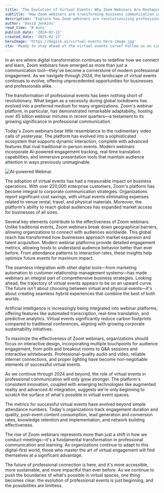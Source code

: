 ```yaml
---
title: 'The Evolution of Virtual Events: Why Zoom Webinars Are Reshaping Professional Connection'
subtitle: 'How Zoom webinars are transforming business communication in 2024'
description: 'Explore how Zoom webinars are revolutionizing professional communication in 2024, from AI-powered engagement to sustainable business practices. Learn why virtual events have become essential for modern business strategy and what the future holds for digital professional connection.'
author: 'David Jenkins'
read_time: '8 mins'
publish_date: '2024-02-13'
created_date: '2025-02-13'
heroImage: 'https://magick.ai/virtual-events-hero-image.jpg'
cta: 'Ready to stay ahead of the virtual events curve? Follow us on LinkedIn for the latest insights on digital transformation and professional communication strategies.'
---
```


In an era where digital transformation continues to redefine how we connect and learn, Zoom webinars have emerged as more than just a communication tool—they've become a cornerstone of modern professional engagement. As we navigate through 2024, the landscape of virtual events continues to evolve, offering unprecedented opportunities for businesses and professionals alike.

The transformation of professional events has been nothing short of revolutionary. What began as a necessity during global lockdowns has evolved into a preferred medium for many organizations. Zoom's webinar platform, in particular, has demonstrated remarkable adaptability, hosting over 45 billion webinar minutes in recent quarters—a testament to its growing significance in professional communication.

Today's Zoom webinars bear little resemblance to the rudimentary video calls of yesteryear. The platform has evolved into a sophisticated ecosystem that supports dynamic interaction, complete with advanced features that rival traditional in-person events. Modern webinars incorporate AI-powered engagement tracking, real-time translation capabilities, and immersive presentation tools that maintain audience attention in ways previously unimaginable.

![AI-powered Webinar](https://magick.ai/generative-ai-webinar.jpg)

The adoption of virtual events has had a measurable impact on business operations. With over 220,000 enterprise customers, Zoom's platform has become integral to corporate communication strategies. Organizations report significant cost savings, with virtual events eliminating expenses related to venue rental, travel, and physical materials. Moreover, the platform's ability to reach global audiences has expanded market access for businesses of all sizes.

Several key elements contribute to the effectiveness of Zoom webinars. Unlike traditional events, Zoom webinars break down geographical barriers, allowing organizations to connect with audiences worldwide. This global reach has transformed how businesses approach market expansion and talent acquisition. Modern webinar platforms provide detailed engagement metrics, allowing hosts to understand audience behavior better than ever before. From attendance patterns to interaction rates, these insights help optimize future events for maximum impact.

The seamless integration with other digital tools—from marketing automation to customer relationship management systems—has made webinars an integral part of comprehensive business strategies. Looking ahead, the trajectory of virtual events appears to be on an upward curve. The future isn't about choosing between virtual and physical events—it's about creating seamless hybrid experiences that combine the best of both worlds.

Artificial intelligence is increasingly being integrated into webinar platforms, offering features like automated transcription, real-time translation, and predictive analytics. Virtual events significantly reduce carbon footprints compared to traditional conferences, aligning with growing corporate sustainability initiatives.

To maximize the effectiveness of Zoom webinars, organizations should focus on interactive design, incorporating multiple touchpoints for audience engagement, from polls and breakout rooms to Q&A sessions and interactive whiteboards. Professional-quality audio and video, reliable internet connections, and proper lighting have become non-negotiable elements of successful virtual events.

As we continue through 2024 and beyond, the role of virtual events in professional communication will only grow stronger. The platform's consistent innovation, coupled with emerging technologies like augmented reality and advanced AI integration, suggests we're only beginning to scratch the surface of what's possible in virtual event spaces.

The metrics for successful virtual events have evolved beyond simple attendance numbers. Today's organizations track engagement duration and quality, post-event content consumption, lead generation and conversion rates, knowledge retention and implementation, and network building effectiveness.

The rise of Zoom webinars represents more than just a shift in how we conduct meetings—it's a fundamental transformation in professional communication and learning. As organizations continue to adapt to this digital-first world, those who master the art of virtual engagement will find themselves at a significant advantage.

The future of professional connection is here, and it's more accessible, more sustainable, and more impactful than ever before. As we continue to push the boundaries of what's possible in virtual spaces, one thing becomes clear: the evolution of professional events is just beginning, and the possibilities are limitless.